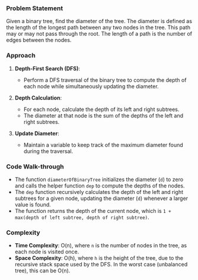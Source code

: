 ### Problem Statement
Given a binary tree, find the diameter of the tree. The diameter is defined as the length of the longest path between any two nodes in the tree. This path may or may not pass through the root. The length of a path is the number of edges between the nodes.

### Approach
1. **Depth-First Search (DFS)**:
   - Perform a DFS traversal of the binary tree to compute the depth of each node while simultaneously updating the diameter.

2. **Depth Calculation**:
   - For each node, calculate the depth of its left and right subtrees.
   - The diameter at that node is the sum of the depths of the left and right subtrees.

3. **Update Diameter**:
   - Maintain a variable to keep track of the maximum diameter found during the traversal.

### Code Walk-through
- The function `diameterOfBinaryTree` initializes the diameter (`d`) to zero and calls the helper function `dep` to compute the depths of the nodes.
- The `dep` function recursively calculates the depth of the left and right subtrees for a given node, updating the diameter (`d`) whenever a larger value is found.
- The function returns the depth of the current node, which is `1 + max(depth of left subtree, depth of right subtree)`.

### Complexity
- **Time Complexity**: O(n), where `n` is the number of nodes in the tree, as each node is visited once.
- **Space Complexity**: O(h), where `h` is the height of the tree, due to the recursive stack space used by the DFS. In the worst case (unbalanced tree), this can be O(n).
